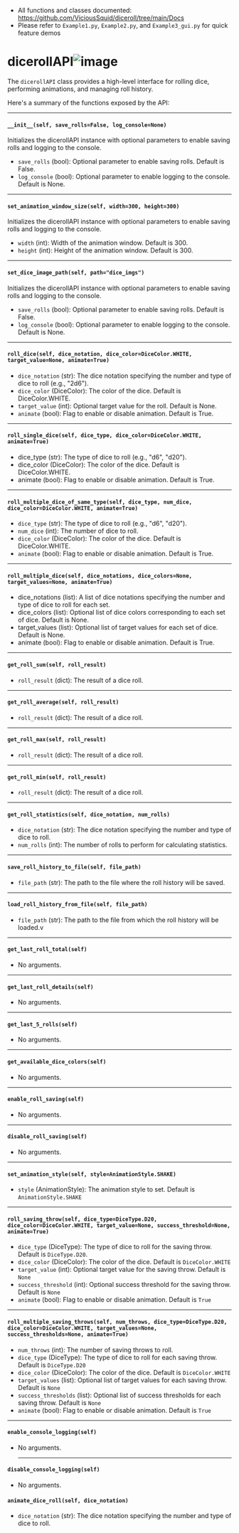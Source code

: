 * All functions and classes documented: https://github.com/ViciousSquid/diceroll/tree/main/Docs
* Please refer to `Example1.py`, `Example2.py`, and `Example3_gui.py` for quick feature demos



# dicerollAPI![image](https://github.com/ViciousSquid/diceroll/assets/161540961/86d8abe9-3153-4cbc-b3d9-0c4b1b20c166)

The `dicerollAPI` class provides a high-level interface for rolling dice, performing animations, and managing roll history. 

Here's a summary of the functions exposed by the API:
_____

#### `__init__(self, save_rolls=False, log_console=None)`
Initializes the dicerollAPI instance with optional parameters to enable saving rolls and logging to the console.
* `save_rolls` (bool): Optional parameter to enable saving rolls. Default is False.
* `log_console` (bool): Optional parameter to enable logging to the console. Default is None.

_____

#### `set_animation_window_size(self, width=300, height=300)`
Initializes the dicerollAPI instance with optional parameters to enable saving rolls and logging to the console.
* `width` (int): Width of the animation window. Default is 300.
* `height` (int): Height of the animation window. Default is 300.

_____

#### `set_dice_image_path(self, path="dice_imgs")`
Initializes the dicerollAPI instance with optional parameters to enable saving rolls and logging to the console.
* `save_rolls` (bool): Optional parameter to enable saving rolls. Default is False.
* `log_console` (bool): Optional parameter to enable logging to the console. Default is None.

_____

#### `roll_dice(self, dice_notation, dice_color=DiceColor.WHITE, target_value=None, animate=True)`
* `dice_notation` (str): The dice notation specifying the number and type of dice to roll (e.g., "2d6").
* `dice_color` (DiceColor): The color of the dice. Default is DiceColor.WHITE.
* `target_value` (int): Optional target value for the roll. Default is None.
* `animate` (bool): Flag to enable or disable animation. Default is True.
_____

#### `roll_single_dice(self, dice_type, dice_color=DiceColor.WHITE, animate=True)`
* dice_type (str): The type of dice to roll (e.g., "d6", "d20").
* dice_color (DiceColor): The color of the dice. Default is DiceColor.WHITE.
* animate (bool): Flag to enable or disable animation. Default is True.

_____

#### `roll_multiple_dice_of_same_type(self, dice_type, num_dice, dice_color=DiceColor.WHITE, animate=True)`
* `dice_type` (str): The type of dice to roll (e.g., "d6", "d20").
* `num_dice` (int): The number of dice to roll.
* `dice_color` (DiceColor): The color of the dice. Default is DiceColor.WHITE.
* `animate` (bool): Flag to enable or disable animation. Default is True.

_____

#### `roll_multiple_dice(self, dice_notations, dice_colors=None, target_values=None, animate=True)`
* dice_notations (list): A list of dice notations specifying the number and type of dice to roll for each set.
* dice_colors (list): Optional list of dice colors corresponding to each set of dice. Default is None.
* target_values (list): Optional list of target values for each set of dice. Default is None.
* animate (bool): Flag to enable or disable animation. Default is True.


_____

#### `get_roll_sum(self, roll_result)`
* `roll_result` (dict): The result of a dice roll.


_____

#### `get_roll_average(self, roll_result)`
* `roll_result` (dict): The result of a dice roll.

_____

#### `get_roll_max(self, roll_result)`
* `roll_result` (dict): The result of a dice roll.


_____

#### `get_roll_min(self, roll_result)`
* `roll_result` (dict): The result of a dice roll.


_____

#### `get_roll_statistics(self, dice_notation, num_rolls)`
* `dice_notation` (str): The dice notation specifying the number and type of dice to roll.
* `num_rolls` (int): The number of rolls to perform for calculating statistics.


_____

#### `save_roll_history_to_file(self, file_path)`
* `file_path` (str): The path to the file where the roll history will be saved.


_____

#### `load_roll_history_from_file(self, file_path)`
* `file_path` (str): The path to the file from which the roll history will be loaded.v


_____

#### `get_last_roll_total(self)`
* No arguments.


_____

#### `get_last_roll_details(self)`
* No arguments.


_____

#### `get_last_5_rolls(self)`
* No arguments.


_____

#### `get_available_dice_colors(self)`
* No arguments.

_____

#### `enable_roll_saving(self)`
* No arguments.


_____

#### `disable_roll_saving(self)`
* No arguments.

_____

#### `set_animation_style(self, style=AnimationStyle.SHAKE)`
* `style` (AnimationStyle): The animation style to set. Default is `AnimationStyle.SHAKE`


_____

#### `roll_saving_throw(self, dice_type=DiceType.D20, dice_color=DiceColor.WHITE, target_value=None, success_threshold=None, animate=True)`
* `dice_type` (DiceType): The type of dice to roll for the saving throw. Default is `DiceType.D20`.
* `dice_color` (DiceColor): The color of the dice. Default is `DiceColor.WHITE`
* `target_value` (int): Optional target value for the saving throw. Default is `None`
* `success_threshold` (int): Optional success threshold for the saving throw. Default is `None`
* `animate` (bool): Flag to enable or disable animation. Default is `True`

_____

#### `roll_multiple_saving_throws(self, num_throws, dice_type=DiceType.D20, dice_color=DiceColor.WHITE, target_values=None, success_thresholds=None, animate=True)`
* `num_throws` (int): The number of saving throws to roll.
* `dice_type` (DiceType): The type of dice to roll for each saving throw. Default is `DiceType.D20`
* `dice_color` (DiceColor): The color of the dice. Default is `DiceColor.WHITE`
* `target_values` (list): Optional list of target values for each saving throw. Default is `None`
* `success_thresholds` (list): Optional list of success thresholds for each saving throw. Default is `None`
* `animate` (bool): Flag to enable or disable animation. Default is `True`

_____


#### `enable_console_logging(self)`
* No arguments.

  _____


#### `disable_console_logging(self)`
* No arguments.
#### `animate_dice_roll(self, dice_notation)`
* `dice_notation` (str): The dice notation specifying the number and type of dice to roll.
